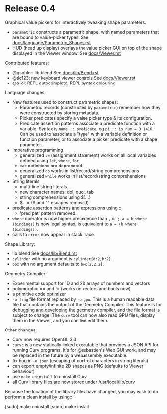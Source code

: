 Release 0.4
===========

Graphical value pickers for interactively tweaking shape parameters.
* `parametric` constructs a parametric shape, with named parameters
  that are bound to value-picker types.
  See [docs/language/Parametric_Shapes.rst](https://github.com/curv3d/curv/blob/master/docs/language/Parametric_Shapes.rst)
* HUD (head up display) overlays the value picker GUI on top of the
  shape displayed in the Viewer window.
  See [docs/Viewer.rst](https://github.com/curv3d/curv/blob/master/docs/Viewer.rst)

Contributed features:
* @gsohler: lib.blend
  See [docs/lib/Blend.rst](https://github.com/curv3d/curv/blob/master/docs/lib/Blend.rst)
* @tlc123: new keyboard viewer controls
  See [docs/Viewer.rst](https://github.com/curv3d/curv/blob/master/docs/Viewer.rst)
* @s-ol: REPL autocomplete, REPL syntax colouring

Language changes:
* New features used to construct parametric shapes:
  * Parametric records (constructed by `parametric`) remember how they were
    constructed by storing metadata.
  * Picker predicates specify a value picker type & its configuration.
  * Predicate assertion patterns associate a predicate function with a variable.
    Syntax is `name :: predicate`, eg `pi :: is_num = 3.1416`.
    Can be used to associate a "type" with a variable definition or function
    parameter, or to associate a picker predicate with a shape parameter.
* Imperative programming
  * generalized `:=` (assignment statement) works on all local variables
    defined using `let`, `where`, `for`
  * `var` definitions are deprecated
  * generalized `do` works in list/record/string comprehensions
  * generalized `while` works in list/record/string comprehensions
* String literals
  * multi-line string literals
  * new character names: dol, quot, tab
  * string comprehensions using ${...}
  * $. $= ($$ and "" escapes removed)
* predicate assertion patterns and expressions using ::
  * 'pred pat' pattern removed.
* `where` operator is now higher precedence than `,` or `;`.
  `a = b where (bindings)` is now legal syntax, is equivalent to
  `a = (b where (bindings))`.
* calls to `error` now appear in stack trace

Shape Library:
* lib.blend
  See [docs/lib/Blend.rst](https://github.com/curv3d/curv/blob/master/docs/lib/Blend.rst)
* `cylinder` with no argument is `cylinder{d:2,h:2}`.
* `box` with no argument defaults to `box[2,2,2]`.

Geometry Compiler:
* Experimental support for 1D and 2D arrays of numbers and vectors
* polymorphic == and != (works on vectors and bools now)
* a primitive code optimizer
* `-o frag` file format replaced by `-o gpu`.
  This is a human readable data file that contains the output of the
  Geometry Compiler. This feature is for debugging and developing the
  geometry compiler, and the file format is subject to change.
  The `curv` tool can now also read GPU files, display them in the Viewer,
  and you can live edit them.

Other changes:
* Curv now requires OpenGL 3.3
* `curvc` is a new statically linked executable that provides a JSON API for
  running Curv programs. It's for @sebastien's Web GUI work, and may be
  replaced in the future by a webassembly executable.
* fix bug in `-o json` (escaping of control characters in string literals)
* can export empty/infinite 2D shapes as PNG (defaults to Viewer behaviour)
* use `make uninstall` to uninstall Curv
* all Curv library files are now stored under /usr/local/lib/curv

Because the location of the library files have changed, you may wish to do
perform a clean install by using::

   [sudo] make uninstall
   [sudo] make install
